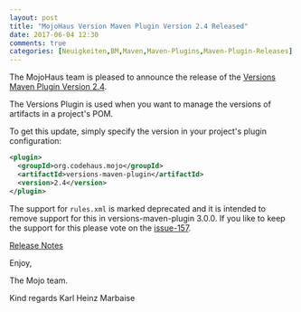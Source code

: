 ```yaml
---
layout: post
title: "MojoHaus Version Maven Plugin Version 2.4 Released"
date: 2017-06-04 12:30
comments: true
categories: [Neuigkeiten,BM,Maven,Maven-Plugins,Maven-Plugin-Releases]
---
```

The MojoHaus team is pleased to announce the release of the 
[Versions Maven Plugin Version 2.4](http://www.mojohaus.org/versions-maven-plugin/).

The Versions Plugin is used when you want to manage the versions of artifacts
in a project's POM.

To get this update, simply specify the version in your project's plugin
configuration:

``` xml
<plugin>
  <groupId>org.codehaus.mojo</groupId>
  <artifactId>versions-maven-plugin</artifactId>
  <version>2.4</version>
</plugin>
```

The support for `rules.xml` is marked deprecated and it is intended to
remove support for this in versions-maven-plugin 3.0.0.
If you like to keep the support for this please vote on the [issue-157](https://github.com/mojohaus/versions-maven-plugin/issues/157).


<!-- more -->

[Release Notes](http://www.mojohaus.org/versions-maven-plugin/github-report.html)

Enjoy,

The Mojo team.

Kind regards
Karl Heinz Marbaise

